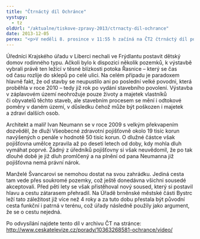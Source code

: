 ```yaml
---
title: "Čtrnáctý díl Ochránce"
vystupy:
  - tz
oldUrl: "/aktualne/tiskove-zpravy-2013/ctrnacty-dil-ochrance"
date: 2013-12-05
perex: "<p>V neděli 8. prosince v 11:55 h začíná na ČT2 čtrnáctý díl pořadu Ochránce. Všechny tři do vysílání zařazené příběhy spojuje hlavně nezodpovědnost úředníků, kteří si možná nedostatečně uvědomují svou poměrně velkou moc a komplikují tak životy obyčejných lidí více, než tuší. Stavební povolení v záplavovém území, navyšování penále za promlčené dluhy a omezování správy vlastního majetku – to jsou Ochráncem řešené případy, které budou moci diváci v rámci 14. dílu seriálu zhlédnout i ve středeční repríze na ČT2 v 12:55 hod, další reprízy jsou poté zařazeny do vysílání ČT2 v neděli 8. 12. a v úterý 10. 12. vždy po půlnoci.</p>"
---
```


<!-- imported from the old website -->

<p>Úředníci Krajského úřadu v Liberci nechali ve Frýdlantu postavit dětský domov rodinného typu. Ačkoli bylo k dispozici několik pozemků, k výstavbě vybrali právě ten ležící v těsné blízkosti potoka Řasnice – který se čas od času rozlije do sklepů po celé ulici. Na celém případu je paradoxem hlavně fakt, že od stavby se neupustilo ani po poslední velké povodni, která proběhla v roce 2010 – tedy již rok po vydání stavebního povolení. Výstavba v záplavovém území neohrožuje pouze životy a majetek vlastníků či obyvatelů těchto staveb, ale stavebním procesem se mění i odtokové poměry v daném území, v důsledku čehož může být poškozen i majetek a zdraví dalších osob. </p><p>Architekt a malíř Ivan Neumann se v roce 2009 s velkým překvapením dozvěděl, že dluží Všeobecné zdravotní pojišťovně okolo 19 tisíc korun navýšených o penále v hodnotě 50 tisíc korun. O dlužné částce však pojišťovna umělce zpravila až po deseti letech od doby, kdy mohla dluh vymáhat poprvé. Žádný z úředníků pojišťovny si však neuvědomil, že po tak dlouhé době je již dluh promlčený a na plnění od pana Neumanna již pojišťovna nemá právní nárok.</p><p>Manželé Švancarovi se nemohou dostat na svou zahrádku. Jediná cesta tam vede přes soukromé pozemky, což ještě donedávna všichni sousedé akceptovali. Před pěti lety se však přistěhoval nový soused, který si postavil hlavu a cestu zátarasem přehradil. Na Úřadě brněnské městské části Bystrc leží tato záležitost již více než 4 roky a za tuto dobu přestala být původní cesta funkční i patrná v terénu, což úřady následně použily jako argument, že se o cestu nejedná. </p>Po odvysílání najdete tento díl v archivu ČT na stránce: <a title="Otevření do nového okna" href="http://www.ceskatelevize.cz/porady/10363268581-ochrance/video/" target="_blank">http://www.ceskatelevize.cz/porady/10363268581-ochrance/video/</a> 

